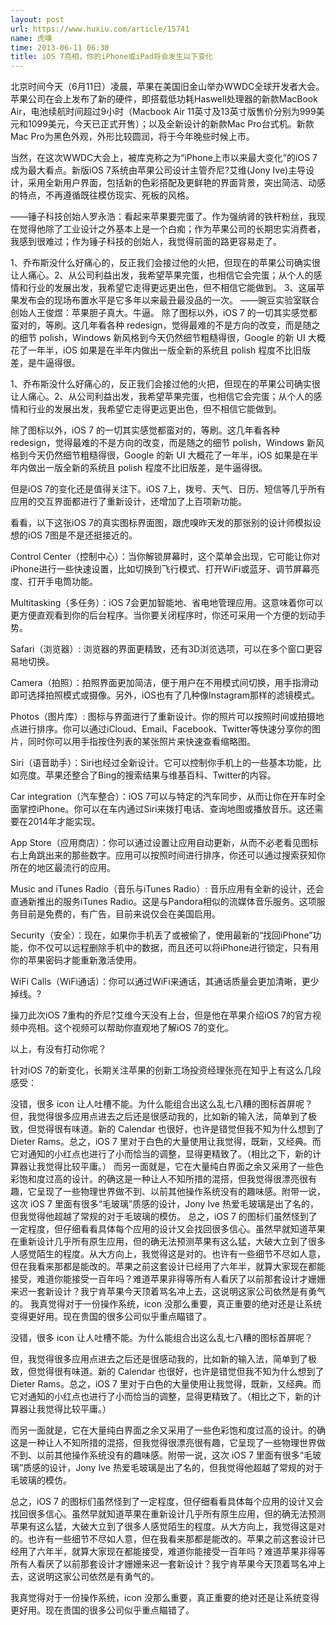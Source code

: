 ```yaml
---
layout: post
url: https://www.huxiu.com/article/15741
name: 虎嗅
time: 2013-06-11 06:30
title: iOS 7亮相，你的iPhone或iPad将会发生以下变化
---
```

北京时间今天（6月11日）凌晨，苹果在美国旧金山举办WWDC全球开发者大会。苹果公司在会上发布了新的硬件，即搭载低功耗Haswell处理器的新款MacBook Air，电池续航时间超过9小时（Macbook Air 11英寸及13英寸版售价分别为999美元和1099美元，今天已正式开售）；以及全新设计的新款Mac Pro台式机。新款Mac Pro为黑色外观，外形比较圆润，将于今年晚些时候上市。

当然，在这次WWDC大会上，被库克称之为“iPhone上市以来最大变化”的iOS 7成为最大看点。新版iOS 7系统由苹果公司设计主管乔尼?艾维(Jony Ive)主导设计，采用全新用户界面，包括新的色彩搭配及更鲜艳的界面背景，突出简洁、动感的特点，不再遵循既往模仿现实、死板的风格。

——锤子科技创始人罗永浩：看起来苹果要完蛋了。作为强纳肾的铁杆粉丝，我现在觉得他除了工业设计之外基本上是一个白痴；作为苹果公司的长期忠实消费者，我感到很难过；作为锤子科技的创始人，我觉得前面的路更容易走了。

1、乔布斯没什么好痛心的，反正我们会接过他的火把，但现在的苹果公司确实很让人痛心。2、从公司利益出发，我希望苹果完蛋，也相信它会完蛋；从个人的感情和行业的发展出发，我希望它走得更远更出色，但不相信它能做到。 3、这届苹果发布会的现场布置水平是它多年以来最丑最没品的一次。 ——豌豆实验室联合创始人王俊煜：苹果胆子真大。牛逼。 除了图标以外，iOS 7 的一切其实感觉都蛮对的，等刷。这几年看各种 redesign，觉得最难的不是方向的改变，而是随之的细节 polish，Windows 新风格到今天仍然细节粗糙得很，Google 的新 UI 大概花了一年半，iOS 如果是在半年内做出一版全新的系统且 polish 程度不比旧版差，是牛逼得很。

1、乔布斯没什么好痛心的，反正我们会接过他的火把，但现在的苹果公司确实很让人痛心。2、从公司利益出发，我希望苹果完蛋，也相信它会完蛋；从个人的感情和行业的发展出发，我希望它走得更远更出色，但不相信它能做到。

除了图标以外，iOS 7 的一切其实感觉都蛮对的，等刷。这几年看各种 redesign，觉得最难的不是方向的改变，而是随之的细节 polish，Windows 新风格到今天仍然细节粗糙得很，Google 的新 UI 大概花了一年半，iOS 如果是在半年内做出一版全新的系统且 polish 程度不比旧版差，是牛逼得很。

但是iOS 7的变化还是值得关注下。iOS 7上，拨号、天气、日历、短信等几乎所有应用的交互界面都进行了重新设计，还增加了上百项新功能。

看看，以下这张iOS 7的真实图标界面图，跟虎嗅昨天发的那张别的设计师模拟设想的iOS 7图是不是还挺接近的。

Control Center（控制中心）：当你解锁屏幕时，这个菜单会出现，它可能让你对iPhone进行一些快速设置，比如切换到飞行模式、打开WiFi或蓝牙、调节屏幕亮度、打开手电筒功能。

Multitasking（多任务）：iOS 7会更加智能地、省电地管理应用。这意味着你可以更方便直观看到你的后台程序。当你要关闭程序时，你还可采用一个方便的划动手势。

Safari（浏览器）: 浏览器的界面更精致，还有3D浏览选项，可以在多个窗口更容易地切换。

Camera（拍照）：拍照界面更加简洁，便于用户在不用模式间切换，用手指滑动即可选择拍照模式或摄像。另外，iOS也有了几种像Instagram那样的滤镜模式。

Photos（图片库）: 图标与界面进行了重新设计。你的照片可以按照时间或拍摄地点进行排序。你可以通过iCloud、Email、Facebook、Twitter等快速分享你的图片，同时你可以用手指按住列表的某张照片来快速查看缩略图。

Siri（语音助手）：Siri也经过全新设计。它可以控制你手机上的一些基本功能，比如亮度。苹果还整合了Bing的搜索结果与维基百科、Twitter的内容。

Car integration（汽车整合）：iOS 7可以与特定的汽车同步，从而让你在开车时全面掌控iPhone。你可以在车内通过Siri来拨打电话、查询地图或播放音乐。这还需要在2014年才能实现。

App Store（应用商店）：你可以通过设置让应用自动更新，从而不必老看见图标右上角跳出来的那些数字。应用可以按照时间进行排序，你还可以通过搜索获知你所在的地区最流行的应用。

Music and iTunes Radio（音乐与iTunes Radio）: 音乐应用有全新的设计，还会直通新推出的服务iTunes Radio。这是与Pandora相似的流媒体音乐服务。这项服务目前是免费的，有广告，目前来说仅会在美国启用。

Security（安全）：现在，如果你手机丢了或被偷了，使用最新的“找回iPhone”功能，你不仅可以远程删除手机中的数据，而且还可以将iPhone进行锁定，只有用你的苹果密码才能重新激活使用。

WiFi Calls（WiFi通话）：你可以通过WiFi来通话，其通话质量会更加清晰，更少掉线。?

操刀此次iOS 7重构的乔尼?艾维今天没有上台，但是他在苹果介绍iOS 7的官方视频中亮相。这个视频可以帮助你直观地了解iOS 7的变化。

以上，有没有打动你呢？

针对iOS 7的新变化，长期关注苹果的创新工场投资经理张亮在知乎上有这么几段感受：

没错，很多 icon 让人吐槽不能。为什么能组合出这么乱七八糟的图标首屏呢？ 但，我觉得很多应用点进去之后还是很感动我的，比如新的输入法，简单到了极致，但觉得很有味道。新的 Calendar 也很好，也许是错觉但我不知为什么想到了 Dieter Rams。总之，iOS 7 里对于白色的大量使用让我觉得，既新，又经典。而它对通知的小红点也进行了小而恰当的调整，显得更精致了。（相比之下，新的计算器让我觉得比较平庸。） 而另一面就是，它在大量纯白界面之余又采用了一些色彩饱和度过高的设计。的确这是一种让人不知所措的混搭，但我觉得很漂亮很有趣，它呈现了一些物理世界做不到、以前其他操作系统没有的趣味感。附带一说，这次 iOS 7 里面有很多“毛玻璃”质感的设计，Jony Ive 热爱毛玻璃是出了名的，但我觉得他超越了常规的对于毛玻璃的模仿。 总之，iOS 7 的图标们虽然怪到了一定程度，但仔细看看具体每个应用的设计又会找回很多信心。虽然早就知道苹果在重新设计几乎所有原生应用，但的确无法预测苹果有这么猛，大破大立到了很多人感觉陌生的程度。从大方向上，我觉得这是对的。也许有一些细节不尽如人意，但在我看来那都是能改的。苹果之前这套设计已经用了六年半，就算大家现在都能接受，难道你能接受一百年吗？难道苹果非得等所有人看厌了以前那套设计才姗姗来迟一套新设计？我宁肯苹果今天顶着骂名冲上去，这说明这家公司依然是有勇气的。 我真觉得对于一份操作系统，icon 没那么重要，真正重要的绝对还是让系统变得更好用。现在贵国的很多公司似乎重点瞄错了。

没错，很多 icon 让人吐槽不能。为什么能组合出这么乱七八糟的图标首屏呢？

但，我觉得很多应用点进去之后还是很感动我的，比如新的输入法，简单到了极致，但觉得很有味道。新的 Calendar 也很好，也许是错觉但我不知为什么想到了 Dieter Rams。总之，iOS 7 里对于白色的大量使用让我觉得，既新，又经典。而它对通知的小红点也进行了小而恰当的调整，显得更精致了。（相比之下，新的计算器让我觉得比较平庸。）

而另一面就是，它在大量纯白界面之余又采用了一些色彩饱和度过高的设计。的确这是一种让人不知所措的混搭，但我觉得很漂亮很有趣，它呈现了一些物理世界做不到、以前其他操作系统没有的趣味感。附带一说，这次 iOS 7 里面有很多“毛玻璃”质感的设计，Jony Ive 热爱毛玻璃是出了名的，但我觉得他超越了常规的对于毛玻璃的模仿。

总之，iOS 7 的图标们虽然怪到了一定程度，但仔细看看具体每个应用的设计又会找回很多信心。虽然早就知道苹果在重新设计几乎所有原生应用，但的确无法预测苹果有这么猛，大破大立到了很多人感觉陌生的程度。从大方向上，我觉得这是对的。也许有一些细节不尽如人意，但在我看来那都是能改的。苹果之前这套设计已经用了六年半，就算大家现在都能接受，难道你能接受一百年吗？难道苹果非得等所有人看厌了以前那套设计才姗姗来迟一套新设计？我宁肯苹果今天顶着骂名冲上去，这说明这家公司依然是有勇气的。

我真觉得对于一份操作系统，icon 没那么重要，真正重要的绝对还是让系统变得更好用。现在贵国的很多公司似乎重点瞄错了。


